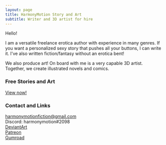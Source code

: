 ```yaml
---
layout: page
title: HarmonyMotion Story and Art
subtitle: Writer and 3D artist for hire
---
```

Hello!

I am a versatile freelance erotica author with experience in many genres. If you want a personalized sexy story that pushes all your buttons, I can write it. I've also written fiction/fantasy without an erotica bent!

We also produce art! On board with me is a very capable 3D artist. Together, we create illustrated novels and comics.

### Free Stories and Art
[View now!](/content.md)

### Contact and Links
harmonymotionfiction@gmail.com  
Discord: harmonymotion#2098  
[DeviantArt](https://www.deviantart.com/harmonymotion)  
[Patreon](https://www.patreon.com/harmonymotion)  
[Gumroad](https://harmonymotion.gumroad.com)  
